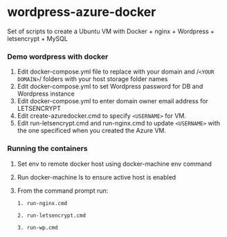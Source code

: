 # wordpress-azure-docker
Set of scripts to create a Ubuntu VM with Docker + nginx + Wordpress + letsencrypt + MySQL

### Demo wordpress with docker

1. Edit docker-compose.yml file to replace <YOUR DOMAIN> with your domain and /`<YOUR DOMAIN>`/ folders with your host storage folder names
2. Edit docker-compose.yml to set Wordpress password for DB and Wordpress instance
3. Edit docker-compose.yml to enter domain owner email address for LETSENCRYPT
4. Edit create-azuredocker.cmd to specify `<USERNAME>` for VM.
4. Edit run-letsencrypt.cmd and run-nginx.cmd to update `<USERNAME>` with the one specificed when you created the Azure VM.

### Running the containers

1. Set env to remote docker host using docker-machine env command
2. Run docker-machine ls to ensure active host is enabled
3. From the command prompt run:

    `1. run-nginx.cmd`

    `2. run-letsencrypt.cmd`
    
    `3. run-wp.cmd`